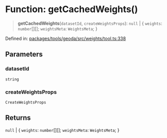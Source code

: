 # Function: getCachedWeights()

> **getCachedWeights**(`datasetId`, `createWeightsProps`): `null` \| \{ `weights`: `number`[][]; `weightsMeta`: `WeightsMeta`; \}

Defined in: [packages/tools/geoda/src/weights/tool.ts:338](https://github.com/GeoDaCenter/openassistant/blob/37d127dc7a76d6b5cf9de906c055e4c904e3dfed/packages/tools/geoda/src/weights/tool.ts#L338)

## Parameters

### datasetId

`string`

### createWeightsProps

`CreateWeightsProps`

## Returns

`null` \| \{ `weights`: `number`[][]; `weightsMeta`: `WeightsMeta`; \}
